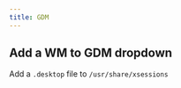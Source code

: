 ```yaml
---
title: GDM
---
```


## Add a WM to GDM dropdown

Add a ``.desktop`` file to ``/usr/share/xsessions``

